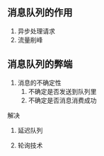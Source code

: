 ## 消息队列的作用

1. 异步处理请求
2. 流量削峰

## 消息队列的弊端

1. 消息的不确定性
   1. 不确定是否发送到队列里
   2. 不确定是否消息消费成功

解决

1. 延迟队列

2. 轮询技术

   